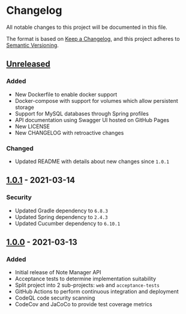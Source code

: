 # Changelog

All notable changes to this project will be documented in this file.

The format is based on [Keep a Changelog](https://keepachangelog.com/en/1.0.0/),
and this project adheres to [Semantic Versioning](https://semver.org/spec/v2.0.0.html).

## [Unreleased]

### Added

- New Dockerfile to enable docker support
- Docker-compose with support for volumes which allow persistent storage
- Support for MySQL databases through Spring profiles
- API documentation using Swagger UI hosted on GitHub Pages
- New LICENSE
- New CHANGELOG with retroactive changes

### Changed

- Updated README with details about new changes since `1.0.1`

## [1.0.1] - 2021-03-14

### Security

- Updated Gradle dependency to `6.8.3`
- Updated Spring dependency to `2.4.3`
- Updated Cucumber dependency to `6.10.1`

## [1.0.0] - 2021-03-13

### Added

- Initial release of Note Manager API
- Acceptance tests to determine implementation suitability
- Split  project into 2 sub-projects: `web` and `acceptance-tests` 
- GitHub Actions to perform continuous integration and deployment
- CodeQL code security scanning
- CodeCov and JaCoCo to provide test coverage metrics

[unreleased]: https://github.com/turnerdaniel/notes-manager/compare/1.0.1...HEAD
[1.0.1]: https://github.com/turnerdaniel/notes-manager/compare/1.0.0...1.0.1
[1.0.0]: https://github.com/turnerdaniel/notes-manager/releases/tag/1.0.0
